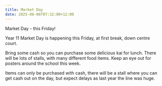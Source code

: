 ```yaml
---
title: Market Day
date: 2025-06-06T07:32:00+12:00
---
```

Market Day - this Friday!

Year 11 Market Day is happening this Friday, at first break, down centre court.

Bring some cash so you can purchase some delicious kai for lunch. There will be lots of stalls, with many different food items. Keep an eye out for posters around the school this week.

Items can only be purchased with cash, there will be a stall where you can get cash out on the day, but expect delays as last year the line was huge.
